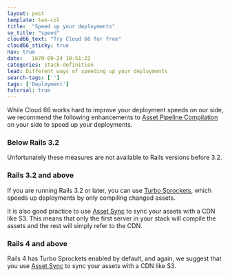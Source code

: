 ```yaml
---
layout: post
template: two-col
title:  "Speed up your deployments"
so_title: "speed"
cloud66_text: "Try Cloud 66 for free"
cloud66_sticky: true
nav: true
date:   1670-09-24 10:51:22
categories: stack-definition
lead: Different ways of speeding up your deployments
search-tags: ['']
tags: ['Deployment']
tutorial: true
---
```


While Cloud 66 works hard to improve your deployment speeds on our side, we recommend the following enhancements to [Asset Pipeline Compilation](http://guides.rubyonrails.org/asset_pipeline.html) on your side to speed up your deployments.

### Below Rails 3.2
Unfortunately these measures are not available to Rails versions before 3.2.

### Rails 3.2 and above
If you are running Rails 3.2 or later, you can use [Turbo Sprockets](https://github.com/ndbroadbent/turbo-sprockets-rails3), which speeds up deployments by only compiling changed assets.

It is also good practice to use [Asset Sync](https://github.com/rumblelabs/asset_sync) to sync your assets with a CDN like S3. This means that only the first server in your stack will compile the assets and the rest will simply refer to the CDN.

### Rails 4 and above
Rails 4 has Turbo Sprockets enabled by default, and again, we suggest that you use [Asset Sync](https://github.com/rumblelabs/asset_sync) to sync your assets with a CDN like S3.